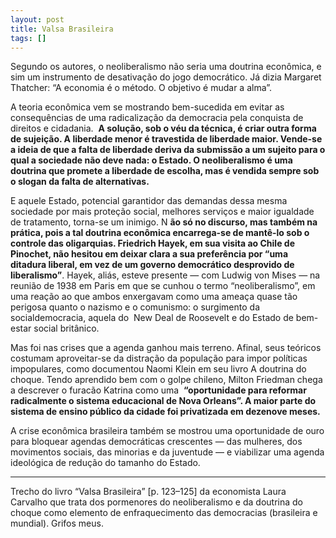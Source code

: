 ```yaml
---
layout: post
title: Valsa Brasileira
tags: []
---
```


Segundo os autores, o neoliberalismo não seria uma doutrina econômica, e sim um instrumento de desativação do jogo democrático. Já dizia Margaret Thatcher: “A economia é o método. O objetivo é mudar a alma”.

A teoria econômica vem se mostrando bem-sucedida em evitar as consequências de uma radicalização da democracia pela conquista de direitos e cidadania. 
**A solução, sob o véu da técnica, é criar outra forma de sujeição. A liberdade menor é travestida de liberdade maior. Vende-se a ideia de que a falta de liberdade deriva da submissão a um sujeito para o qual a sociedade não deve nada: o Estado. O neoliberalismo é uma doutrina que promete a liberdade de escolha, mas é vendida sempre sob o slogan da falta de alternativas.**

E aquele Estado, potencial garantidor das demandas dessa mesma sociedade por mais proteção social, melhores serviços e maior igualdade de tratamento, torna-se um inimigo. N
**ão só no discurso, mas também na prática, pois a tal doutrina econômica encarrega-se de mantê-lo sob o controle das oligarquias. Friedrich Hayek, em sua visita ao Chile de Pinochet, não hesitou em deixar clara a sua preferência por “uma ditadura liberal, em vez de um governo democrático desprovido de liberalismo”**. Hayek, aliás, esteve presente — com Ludwig von Mises — na reunião de 1938 em Paris em que se cunhou o termo “neoliberalismo”, em uma reação ao que ambos enxergavam como uma ameaça quase tão perigosa quanto o nazismo e o comunismo: o surgimento da socialdemocracia, aquela do 
New Deal de Roosevelt e do Estado de bem-estar social britânico.

Mas foi nas crises que a agenda ganhou mais terreno. Afinal, seus teóricos costumam aproveitar-se da distração da população para impor políticas impopulares, como documentou Naomi Klein em seu livro A doutrina do choque. Tendo aprendido bem com o golpe chileno, Milton Friedman chega a descrever o furacão Katrina como uma 
**“oportunidade para reformar radicalmente o sistema educacional de Nova Orleans”. A maior parte do sistema de ensino público da cidade foi privatizada em dezenove meses.**

A crise econômica brasileira também se mostrou uma oportunidade de ouro para bloquear agendas democráticas crescentes — das mulheres, dos movimentos sociais, das minorias e da juventude — e viabilizar uma agenda ideológica de redução do tamanho do Estado.

****

Trecho do livro “Valsa Brasileira” [p. 123–125] da economista Laura Carvalho que trata dos pormenores do neoliberalismo e da doutrina do choque como elemento de enfraquecimento das democracias (brasileira e mundial). Grifos meus.
